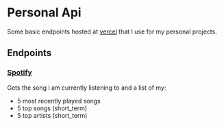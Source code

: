 # Personal Api

Some basic endpoints hosted at [vercel](https://vercel.com/) that I use for my personal projects.

## Endpoints

### [Spotify](https://personal-sutne.vercel.app/api/spotify)

Gets the song i am currently listening to and a list of my:
- 5 most recently played songs
- 5 top songs (short_term)
- 5 top artists (short_term)
